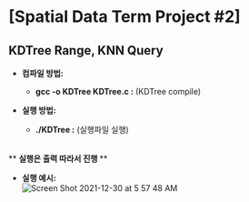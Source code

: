 # [Spatial Data Term Project #2]
## KDTree Range, KNN Query

* <b> 컴파일 방법: </b> </br>

  - <b> gcc -o KDTree KDTree.c :</b> (KDTree compile)

* <b> 실행 방법: </b> </br>

  - <b>./KDTree :</b> (실행파일 실행)

</br>
** <b> 실행은 출력 따라서 진행 </b> **
</br>

* <b> 실행 예시: </b> </br>
  ![Screen Shot 2021-12-30 at 5 57 48 AM](https://user-images.githubusercontent.com/69205130/147702884-2777ac2d-15f7-4bb7-a534-23cefb786e9b.png)
